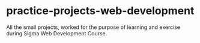# practice-projects-web-development
All the small projects, worked for the purpose of learning and exercise during Sigma Web Development Course.
